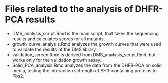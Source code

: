 # Files related to the analysis of DHFR-PCA results

- DMS_analysis_script.Rmd is the main script, that takes the sequencing results and calculates scores for all mutants.
- growth_curve_analysis.Rmd analyzes the growth curves that were used to validate the results of the DMS library
- validation_screen.Rmd is derived from DMS_analysis_script.Rmd, but works only for the validation growth assay.
- Solid_PCA_analysis.Rmd analyzes the data from the DHFR-PCA on solid media, testing the interaction sctrength of SH3-containing proteins to Pbs2. 
